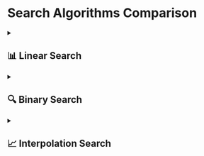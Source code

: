 # Search Algorithms Comparison

<details>
<summary><h2>📊 Linear Search</h2></summary>

> ### Complexity Analysis
> | Metric | Value |
> |--------|--------|
> | Time Complexity | `O(n)` |
> | Space Complexity | `O(1)` |

#### ✅ Advantages
- Simple and easy to implement
- Works on unsorted arrays
- Good for small datasets
- No preprocessing required

#### ❌ Disadvantages
- Slow for large datasets
- Not efficient compared to other search algorithms
- Requires traversing entire array in worst case
</details>

<details>
<summary><h2>🔍 Binary Search</h2></summary>

> ### Complexity Analysis
> | Metric | Value |
> |--------|--------|
> | Time Complexity | `O(log n)` |
> | Space Complexity | `O(1)` iterative, `O(log n)` recursive |

#### ✅ Advantages
- Very efficient for large datasets
- Fast search process
- Reliable and predictable performance

#### ❌ Disadvantages
- Array must be sorted
- Only works on ordered collections
- Requires random access to elements
</details>

<details>
<summary><h2>📈 Interpolation Search</h2></summary>

> ### Complexity Analysis
> | Metric | Value |
> |--------|--------|
> | Time Complexity (Average) | `O(log log n)` |
> | Time Complexity (Worst) | `O(n)` |
> | Space Complexity | `O(1)` |

#### ✅ Advantages
- Better than binary search for uniformly distributed data
- Very efficient for sorted arrays
- Works well when elements are distributed uniformly

#### ❌ Disadvantages
- Poor performance for non-uniform distributions
- Array must be sorted
- More complex implementation than binary search
</details>